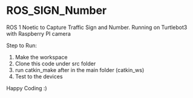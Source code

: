 # ROS_SIGN_Number
ROS 1 Noetic to Capture Traffic Sign and Number. Running on Turtlebot3 with Raspberry PI camera

Step to Run:
1. Make the workspace
2. Clone this code under src folder
3. run catkin_make after in the main folder (catkin_ws)
4. Test to the devices

Happy Coding :)
